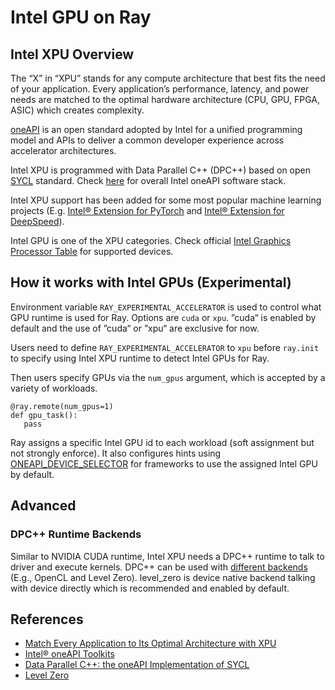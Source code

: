 # Intel GPU on Ray

## Intel XPU Overview

The “X” in “XPU” stands for any compute architecture that best fits the need of your application. Every application’s performance, latency, and power needs are matched to the optimal hardware architecture (CPU, GPU, FPGA, ASIC) which creates complexity.

[oneAPI](https://en.wikipedia.org/wiki/OneAPI_(compute_acceleration)) is an open standard adopted by Intel for a unified programming model and APIs to deliver a common developer experience across accelerator architectures.

Intel XPU is programmed with Data Parallel C++ (DPC++) based on open [SYCL](https://en.wikipedia.org/wiki/SYCL) standard. Check [here](https://dgpu-docs.intel.com/_images/one_api_sw_stack.png) for overall Intel oneAPI software stack.

Intel XPU support has been added for some most popular machine learning projects (E.g. [Intel® Extension for PyTorch](https://www.intel.cn/content/www/cn/zh/developer/articles/technical/introducing-intel-extension-for-pytorch-for-gpus.html) and [Intel® Extension for DeepSpeed](https://github.com/intel/intel-extension-for-deepspeed)).

Intel GPU is one of the XPU categories. Check official [Intel Graphics Processor Table](https://dgpu-docs.intel.com/devices/hardware-table.html) for supported devices.

## How it works with Intel GPUs (Experimental)

Environment variable `RAY_EXPERIMENTAL_ACCELERATOR` is used to control what GPU runtime is used for Ray. Options are `cuda` or `xpu`. ”cuda“ is enabled by default and the use of ”cuda“ or ”xpu“ are exclusive for now.

Users need to define `RAY_EXPERIMENTAL_ACCELERATOR` to `xpu` before `ray.init`
to specify using Intel XPU runtime to detect Intel GPUs for Ray.

Then users specify GPUs via the `num_gpus` argument, which is accepted by a variety of workloads.

```
@ray.remote(num_gpus=1)
def gpu_task():
   pass
```

Ray assigns a specific Intel GPU id to each workload (soft assignment but not strongly enforce). It also configures hints using [ONEAPI_DEVICE_SELECTOR](https://intel.github.io/llvm-docs/EnvironmentVariables.html#oneapi-device-selector) for frameworks to use the assigned Intel GPU by default.

## Advanced
### DPC++ Runtime Backends

Similar to NVIDIA CUDA runtime, Intel XPU needs a DPC++ runtime to talk to driver and execute kernels. DPC++ can be used with [different backends]( https://intel.github.io/llvm-docs/design/PluginInterface.html) (E.g., OpenCL and Level Zero). level_zero is device native backend talking with device directly which is recommended and enabled by default.

## References
* [Match Every Application to Its Optimal Architecture with XPU](https://www.intel.com/content/www/us/en/architecture-and-technology/xpu.html)
* [Intel® oneAPI Toolkits](https://www.intel.com/content/www/us/en/developer/tools/oneapi/toolkits.html)
* [Data Parallel C++: the oneAPI Implementation of SYCL](https://www.intel.com/content/www/us/en/developer/tools/oneapi/data-parallel-c-plus-plus.html)
* [Level Zero](https://www.intel.com/content/www/us/en/developer/articles/technical/zero-in-on-level-zero-oneapi-open-backend-approach.html)